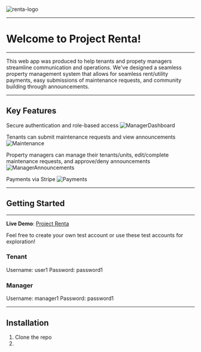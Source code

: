 ![renta-logo](https://github.com/user-attachments/assets/3bc2ccdd-8616-4984-82c6-ea50016c52be)

---

# Welcome to Project Renta!

---

This web app was produced to help tenants and propety managers streamline communication and operations. We've designed a seamless property management system that allows for seamless rent/utility payments, easy submissions of maintenance requests, and community building through announcements.

---

## Key Features

Secure authentication and role-based access
![ManagerDashboard](https://github.com/user-attachments/assets/b92ba5b8-ced7-4123-8ba2-9a9e4c2ef29f)

Tenants can submit maintenance requests and view announcements
![Maintenance](https://github.com/user-attachments/assets/efc50e3a-cb84-4482-8706-31117022c791)

Property managers can manage their tenants/units, edit/complete maintenance requests, and approve/deny announcements
![ManagerAnnouncements](https://github.com/user-attachments/assets/fab80cd5-a432-488b-9bcd-23ce7347b024)
  
Payments via Stripe
![Payments](https://github.com/user-attachments/assets/0a2c63ee-09d7-4ab0-a115-cb86d627a589)

---

## Getting Started

---

**Live Demo**: [Project Renta](https://property-management-capstone.netlify.app)

Feel free to create your own test account or use these test accounts for exploration!

### Tenant
Username: user1
Password: password1

### Manager
Username: manager1
Password: password1

---

## Installation
1. Clone the repo
2. 
